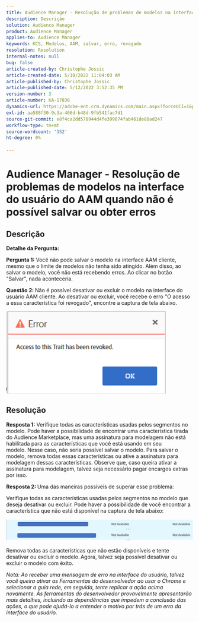 ```yaml
---
title: Audience Manager - Resolução de problemas de modelos na interface do usuário do AAM quando não é possível salvar ou obter erros
description: Descrição
solution: Audience Manager
product: Audience Manager
applies-to: Audience Manager
keywords: KCS, Modelos, AAM, salvar, erro, revogado
resolution: Resolution
internal-notes: null
bug: false
article-created-by: Christophe Jossic
article-created-date: 5/10/2022 11:04:03 AM
article-published-by: Christophe Jossic
article-published-date: 5/12/2022 3:52:35 PM
version-number: 3
article-number: KA-17836
dynamics-url: https://adobe-ent.crm.dynamics.com/main.aspx?forceUCI=1&pagetype=entityrecord&etn=knowledgearticle&id=2d000de3-50d0-ec11-a7b5-00224809c101
exl-id: aa588f30-9c3a-466d-b48d-9fb541fac7d1
source-git-commit: e8f4ca2dd578944d4fe399074fab461de88ad247
workflow-type: tm+mt
source-wordcount: '352'
ht-degree: 0%

---
```


# Audience Manager - Resolução de problemas de modelos na interface do usuário do AAM quando não é possível salvar ou obter erros

## Descrição


<b>Detalhe da Pergunta: </b>



<b>Pergunta 1:</b> Você não pode salvar o modelo na interface AAM cliente, mesmo que o limite de modelos não tenha sido atingido. Além disso, ao salvar o modelo, você não está recebendo erros. Ao clicar no botão &quot;Salvar&quot;, nada aconteceria.



<b>Questão 2: </b>Não é possível desativar ou excluir o modelo na interface do usuário AAM cliente. Ao desativar ou excluir, você recebe o erro &quot;O acesso a essa característica foi revogado&quot;, encontre a captura de tela abaixo.





![](assets/___31000de3-50d0-ec11-a7b5-00224809c101___.png)


## Resolução


<b>Resposta 1:</b> Verifique todas as características usadas pelos segmentos no modelo. Pode haver a possibilidade de encontrar uma característica tirada do Audience Marketplace, mas uma assinatura para modelagem não está habilitada para as características que você está usando em seu modelo. Nesse caso, não seria possível salvar o modelo. Para salvar o modelo, remova todas essas características ou ative a assinatura para modelagem dessas características. Observe que, caso queira ativar a assinatura para modelagem, talvez seja necessário pagar encargos extras por isso.



<b>Resposta 2: </b>Uma das maneiras possíveis de superar esse problema:

Verifique todas as características usadas pelos segmentos no modelo que deseja desativar ou excluir. Pode haver a possibilidade de você encontrar a característica que não está disponível na captura de tela abaixo:



![](assets/6ce5c786-9e7b-ec11-8d21-0022480aace4.png)

Remova todas as características que não estão disponíveis e tente desativar ou excluir o modelo. Agora, talvez seja possível desativar ou excluir o modelo com êxito.





*Nota: Ao receber uma mensagem de erro na interface do usuário, talvez você queira ativar as Ferramentas do desenvolvedor ao usar o Chrome e selecionar a guia rede, em seguida, tente replicar a ação acima novamente. As ferramentas do desenvolvedor provavelmente apresentarão mais detalhes, incluindo as dependências que impedem a conclusão das ações, o que pode ajudá-lo a entender o motivo por trás de um erro da interface do usuário.*
